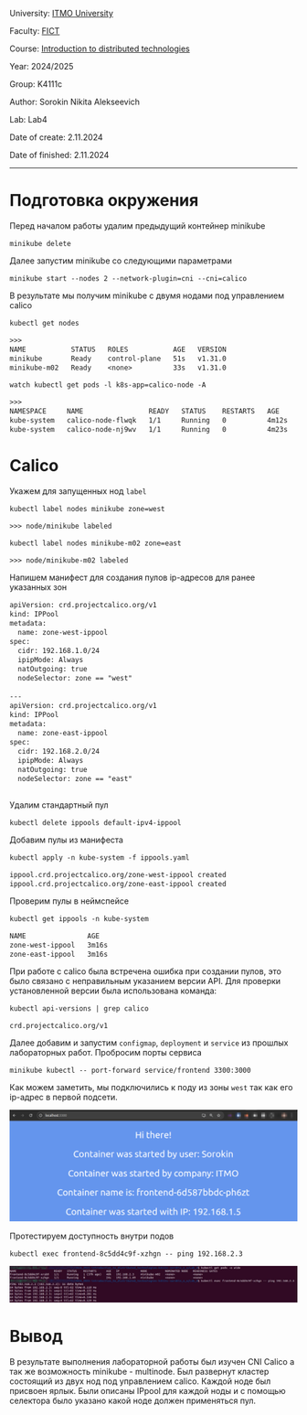 University: [ITMO University](https://itmo.ru/ru/)

Faculty: [FICT](https://fict.itmo.ru)

Course: [Introduction to distributed technologies](https://github.com/itmo-ict-faculty/introduction-to-distributed-technologies)

Year: 2024/2025

Group: K4111c

Author: Sorokin Nikita Alekseevich

Lab: Lab4

Date of create: 2.11.2024

Date of finished: 2.11.2024

---

# Подготовка окружения
Перед началом работы удалим предыдущий контейнер minikube

```
minikube delete
```

Далее запустим minikube со следующими параметрами
```
minikube start --nodes 2 --network-plugin=cni --cni=calico
```

В результате мы получим minikube с двумя нодами под управлением calico

```
kubectl get nodes
```

```
>>>
NAME           STATUS   ROLES           AGE   VERSION
minikube       Ready    control-plane   51s   v1.31.0
minikube-m02   Ready    <none>          33s   v1.31.0
```

```
watch kubectl get pods -l k8s-app=calico-node -A
```

```
>>>
NAMESPACE     NAME                READY   STATUS    RESTARTS   AGE
kube-system   calico-node-flwqk   1/1     Running   0          4m12s
kube-system   calico-node-nj9wv   1/1     Running   0          4m23s
```

# Calico

Укажем для запущенных нод `label` 
```
kubectl label nodes minikube zone=west
```

```
>>> node/minikube labeled
```

```
kubectl label nodes minikube-m02 zone=east
```

```
>>> node/minikube-m02 labeled
```

Напишем манифест для создания пулов ip-адресов для ранее указанных зон

```
apiVersion: crd.projectcalico.org/v1
kind: IPPool
metadata:
  name: zone-west-ippool
spec:
  cidr: 192.168.1.0/24
  ipipMode: Always
  natOutgoing: true
  nodeSelector: zone == "west"

---
apiVersion: crd.projectcalico.org/v1
kind: IPPool
metadata:
  name: zone-east-ippool
spec:
  cidr: 192.168.2.0/24
  ipipMode: Always
  natOutgoing: true
  nodeSelector: zone == "east"


```

Удалим стандартный пул
```
kubectl delete ippools default-ipv4-ippool
```

Добавим пулы из манифеста
```
kubectl apply -n kube-system -f ippools.yaml
```

```
ippool.crd.projectcalico.org/zone-west-ippool created
ippool.crd.projectcalico.org/zone-east-ippool created
```

Проверим пулы в неймспейсе
```
kubectl get ippools -n kube-system
```

```
NAME               AGE
zone-west-ippool   3m16s
zone-east-ippool   3m16s
```

При работе с calico была встречена ошибка при создании пулов, это было связано с неправильным указанием версии API. Для проверки установленной версии была использована команда:

```
kubectl api-versions | grep calico
```

```
crd.projectcalico.org/v1
```

Далее добавим и запустим `configmap`, `deployment` и `service` из прошлых лабораторных работ. 
Пробросим порты сервиса

```
minikube kubectl -- port-forward service/frontend 3300:3000
```

Как можем заметить, мы подключились к поду из зоны `west` так как его ip-адрес в первой подсети.

![test](content/20241102185441.png)

Протестируем доступность внутри подов

```
kubectl exec frontend-8c5dd4c9f-xzhgn -- ping 192.168.2.3
```

![test2](content/20241104185134.png)


# Вывод

В результате выполнения лабораторной работы был изучен CNI Calico а так же возможность minikube - multinode. Был развернут кластер состоящий из двух нод под управлением calico. Каждой ноде был присвоен ярлык. Были описаны IPpool для каждой ноды и с помощью селектора было указано какой ноде должен применяться пул.
